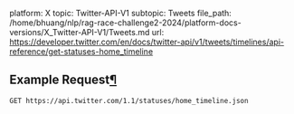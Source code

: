 platform: X
topic: Twitter-API-V1
subtopic: Tweets
file_path: /home/bhuang/nlp/rag-race-challenge2-2024/platform-docs-versions/X_Twitter-API-V1/Tweets.md
url: https://developer.twitter.com/en/docs/twitter-api/v1/tweets/timelines/api-reference/get-statuses-home_timeline

## Example Request[¶](#example-request "Permalink to this headline")

`GET https://api.twitter.com/1.1/statuses/home_timeline.json`